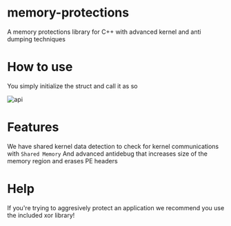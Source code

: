 # memory-protections
A memory protections library for C++
with advanced kernel and anti dumping techniques

# How to use
You simply initialize the struct and call it as so

![api](https://i.imgur.com/xjnwnPv.png)

# Features

We have shared kernel data detection to check for kernel communications with `Shared Memory`
And advanced antidebug that increases size of the memory region and erases PE headers

# Help
If you're trying to aggresively protect an application we recommend you use the included xor library!
